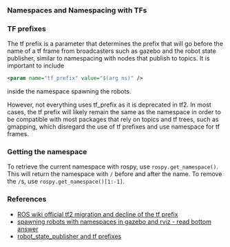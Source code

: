 ### Namespaces and Namespacing with TFs

### TF prefixes
The tf prefix is a parameter that determines the prefix that will go before the name of a tf frame from broadcasters such as gazebo and the robot state publisher, similar to namespacing with nodes that publish to topics. It is important to include

``` xml
<param name="tf_prefix" value="$(arg ns)" />
```

inside the namespace spawning the robots.

However, not everything uses tf_prefix as it is deprecated in tf2. In most cases, the tf prefix will likely remain the same as the namespace in order to be compatible with most packages that rely on topics and tf trees, such as gmapping, which disregard the use of tf prefixes and use namespace for tf frames.

### Getting the namespace

To retrieve the current namespace with rospy, use `rospy.get_namespace()`. This will return the namespace with `/` before and after the name. To remove the `/`s, use `rospy.get_namespace()[1:-1]`.

### References
- [ROS wiki official tf2 migration and decline of the tf prefix](http://wiki.ros.org/tf2/Migration)
- [spawning robots with namespaces in gazebo and rviz - read bottom answer](https://answers.gazebosim.org//question/16497/spawning-multiple-robots-each-with-a-controller-in-the-same-namespace-as-the-controller_manager/)
- [robot_state_publisher and tf prefixes](https://answers.ros.org/question/195846/how-to-send-tf-data-from-multiple-namespaces-to-rviz/)